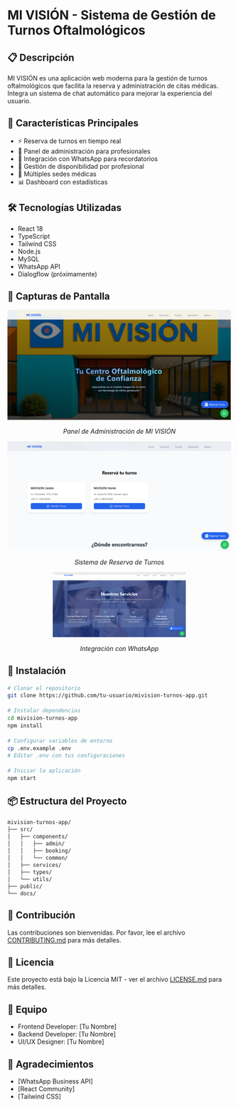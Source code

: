 # MI VISIÓN - Sistema de Gestión de Turnos Oftalmológicos



## 📋 Descripción
MI VISIÓN es una aplicación web moderna para la gestión de turnos oftalmológicos que facilita la reserva y administración de citas médicas. Integra un sistema de chat automático para mejorar la experiencia del usuario.

## 🚀 Características Principales
- ⚡ Reserva de turnos en tiempo real
- 👥 Panel de administración para profesionales
- 📱 Integración con WhatsApp para recordatorios
- 📅 Gestión de disponibilidad por profesional
- 🏥 Múltiples sedes médicas
- 📊 Dashboard con estadísticas

## 🛠️ Tecnologías Utilizadas
- React 18
- TypeScript
- Tailwind CSS
- Node.js
- MySQL
- WhatsApp API
- Dialogflow (próximamente)


## 📸 Capturas de Pantalla

<div align="center">
  <img src="./screenshots/admin-panel.png" alt="Panel de Administración" width="600"/>
  <p><em>Panel de Administración de MI VISIÓN</em></p>

  <img src="./screenshots/booking.png" alt="Reserva de Turnos" width="600"/>
  <p><em>Sistema de Reserva de Turnos</em></p>

  <img src="./screenshots/chat.png" alt="Chat WhatsApp" width="300"/>
  <p><em>Integración con WhatsApp</em></p>
</div>

## 🔧 Instalación

```bash
# Clonar el repositorio
git clone https://github.com/tu-usuario/mivision-turnos-app.git

# Instalar dependencias
cd mivision-turnos-app
npm install

# Configurar variables de entorno
cp .env.example .env
# Editar .env con tus configuraciones

# Iniciar la aplicación
npm start
```

## 📦 Estructura del Proyecto
```
mivision-turnos-app/
├── src/
│   ├── components/
│   │   ├── admin/
│   │   ├── booking/
│   │   └── common/
│   ├── services/
│   ├── types/
│   └── utils/
├── public/
└── docs/
```

## 🤝 Contribución
Las contribuciones son bienvenidas. Por favor, lee el archivo [CONTRIBUTING.md](CONTRIBUTING.md) para más detalles.

## 📄 Licencia
Este proyecto está bajo la Licencia MIT - ver el archivo [LICENSE.md](LICENSE.md) para más detalles.

## 👥 Equipo
- Frontend Developer: [Tu Nombre]
- Backend Developer: [Tu Nombre]
- UI/UX Designer: [Tu Nombre]

## 🌟 Agradecimientos
- [WhatsApp Business API]
- [React Community]
- [Tailwind CSS]
